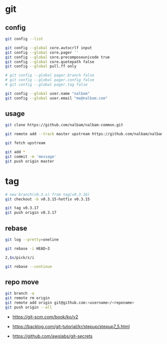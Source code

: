 # git

## config

```bash
git config --list

git config --global core.autocrlf input
git config --global core.pager ''
git config --global core.precomposeunicode true
git config --global core.quotepath false
git config --global pull.ff only

# git config --global pager.branch false
# git config --global pager.config false
# git config --global pager.tag false

git config --global user.name "nalbam"
git config --global user.email "me@nalbam.com"
```

## usage

```bash
git clone https://github.com/nalbam/nalbam-common.git

git remote add --track master upstream https://github.com/nalbam/nalbam-common.git

git fetch upstream

git add *
git commit -m 'message'
git push origin master
```

# tag

```bash
# new branch(v0.3.x) from tag(v0.3.16)
git checkout -b v0.3.15-hotfix v0.3.15

git tag v0.3.17
git push origin v0.3.17
```

## rebase

```bash
git log --pretty=oneline

git rebase -i HEAD~3

2,$s/pick/s/i

git rebase --continue
```

## repo move

```bash
git branch -a
git remote rm origin
git remote add origin git@github.com:<username>/<reponame>
git push origin --all
```

* <https://git-scm.com/book/ko/v2>
* <https://backlog.com/git-tutorial/kr/stepup/stepup7_5.html>

* <https://github.com/awslabs/git-secrets>
